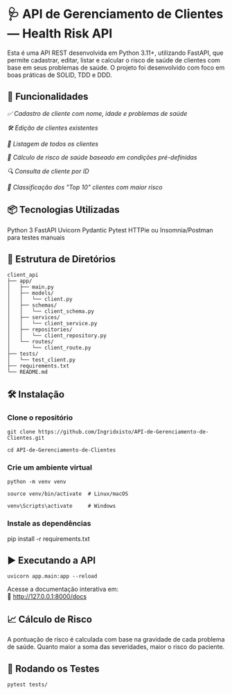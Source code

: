 # **🩺 API de Gerenciamento de Clientes — Health Risk API**
Esta é uma API REST desenvolvida em Python 3.11+, utilizando FastAPI, que permite cadastrar, editar, listar e calcular o risco de saúde de clientes com base em seus problemas de saúde. O projeto foi desenvolvido com foco em boas práticas de SOLID, TDD e DDD.

## **🚀 Funcionalidades**
*✅ Cadastro de cliente com nome, idade e problemas de saúde*

*🛠️ Edição de clientes existentes*

*📄 Listagem de todos os clientes*

*🧠 Cálculo de risco de saúde baseado em condições pré-definidas*

*🔍 Consulta de cliente por ID*

*🔬 Classificação dos "Top 10" clientes com maior risco*

## **📦 Tecnologias Utilizadas**
Python 3
FastAPI
Uvicorn
Pydantic
Pytest
HTTPie ou Insomnia/Postman para testes manuais

## **📁 Estrutura de Diretórios**
```   
client_api
├── app/
│   ├── main.py
│   ├── models/
│   │   └── client.py
│   ├── schemas/
│   │   └── client_schema.py
│   ├── services/
│   │   └── client_service.py
│   ├── repositories/
│   │   └── client_repository.py
│   └── routes/
│       └── client_route.py
├── tests/
│   └── test_client.py
├── requirements.txt
└── README.md
```   

## **🛠️ Instalação**   
### Clone o repositório
```
git clone https://github.com/Ingridxisto/API-de-Gerenciamento-de-Clientes.git
```
```
cd API-de-Gerenciamento-de-Clientes

```

### Crie um ambiente virtual
```
python -m venv venv
``` 
```
source venv/bin/activate  # Linux/macOS
```
```
venv\Scripts\activate     # Windows
```

### Instale as dependências
pip install -r requirements.txt

## **▶️ Executando a API**
```   
uvicorn app.main:app --reload
```  
Acesse a documentação interativa em:  
📄 http://127.0.0.1:8000/docs

## **📈 Cálculo de Risco**
A pontuação de risco é calculada com base na gravidade de cada problema de saúde.
Quanto maior a soma das severidades, maior o risco do paciente.

## **🧪 Rodando os Testes**
```  
pytest tests/
``` 
